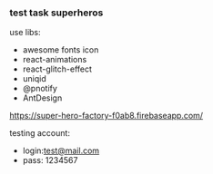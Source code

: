 ### test task superheros

use libs:

- awesome fonts icon
- react-animations
- react-glitch-effect
- uniqid
- @pnotify
- AntDesign

https://super-hero-factory-f0ab8.firebaseapp.com/

testing account:

- login:test@mail.com
- pass: 1234567
